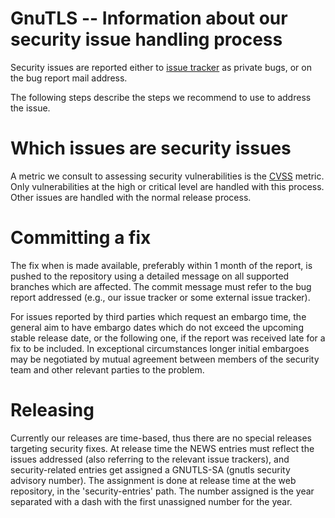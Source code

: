 # GnuTLS -- Information about our security issue handling process

 Security issues are reported either to [issue tracker](https://gitlab.com/gnutls/gnutls/issues)
as private bugs, or on the bug report mail address.

The following steps describe the steps we recommend to use to address the
issue.

# Which issues are security issues

A metric we consult to assessing security vulnerabilities is
the [CVSS](https://www.first.org/cvss) metric. Only vulnerabilities
at the high or critical level are handled with this process. Other
issues are handled with the normal release process.

# Committing a fix

The fix when is made available, preferably within 1 month of the report,
is pushed to the repository using a detailed message on all supported
branches which are affected. The commit message must refer to the bug
report addressed (e.g., our issue tracker or some external issue tracker).

For issues reported by third parties which request an embargo time, the
general aim to have embargo dates which do not exceed the upcoming stable
release date, or the following one, if the report was received late for
a fix to be included. In exceptional circumstances longer initial embargoes
may be negotiated by mutual agreement between members of the security team
and other relevant parties to the problem.

# Releasing

Currently our releases are time-based, thus there are no special releases
targeting security fixes. At release time the NEWS entries must reflect
the issues addressed (also referring to the relevant issue trackers), and
security-related entries get assigned a GNUTLS-SA (gnutls security advisory
number). The assignment is done at release time at the web repository, in
the 'security-entries' path. The number assigned is the year separated
with a dash with the first unassigned number for the year.

